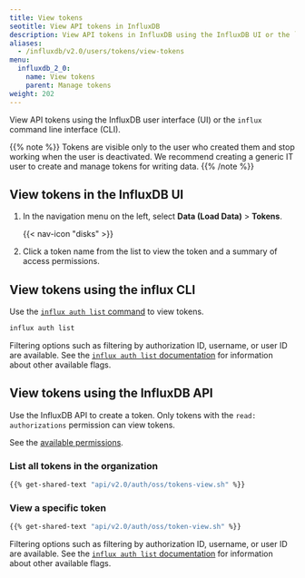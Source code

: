 ```yaml
---
title: View tokens
seotitle: View API tokens in InfluxDB
description: View API tokens in InfluxDB using the InfluxDB UI or the `influx` CLI.
aliases:
  - /influxdb/v2.0/users/tokens/view-tokens
menu:
  influxdb_2_0:
    name: View tokens
    parent: Manage tokens
weight: 202
---
```


View API tokens using the InfluxDB user interface (UI) or the `influx`
command line interface (CLI).

{{% note %}}
Tokens are visible only to the user who created them and stop working when the user is deactivated. We recommend creating a generic IT user to create and manage tokens for writing data.
{{% /note %}}

## View tokens in the InfluxDB UI

1. In the navigation menu on the left, select **Data (Load Data)** > **Tokens**.

    {{< nav-icon "disks" >}}

2. Click a token name from the list to view the token and a summary of access permissions.

## View tokens using the influx CLI

Use the [`influx auth list` command](/influxdb/v2.0/reference/cli/influx/auth/list)
to view tokens.

```sh
influx auth list
```

Filtering options such as filtering by authorization ID, username, or user ID are available.
See the [`influx auth list` documentation](/influxdb/v2.0/reference/cli/influx/auth/list)
for information about other available flags.

## View tokens using the InfluxDB API

Use the InfluxDB API to create a token.
Only tokens with the `read: authorizations` permission can view tokens.

See the [available permissions](/influxdb/v2.0/api/#operation/PostAuthorizations).

### List all tokens in the organization

```sh
{{% get-shared-text "api/v2.0/auth/oss/tokens-view.sh" %}}
```

### View a specific token

```sh
{{% get-shared-text "api/v2.0/auth/oss/token-view.sh" %}}
```

Filtering options such as filtering by authorization ID, username, or user ID are available.
See the [`influx auth list` documentation](/influxdb/v2.0/reference/cli/influx/auth/list)
for information about other available flags.

